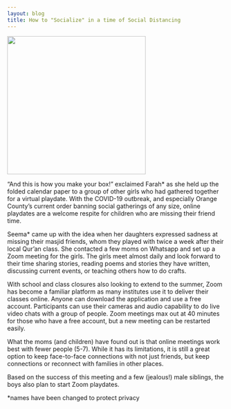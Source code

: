 ```yaml
---
layout: blog
title: How to "Socialize" in a time of Social Distancing
---
```

<img src="https://user-images.githubusercontent.com/7043355/77243416-fd902380-6bc6-11ea-8846-c1f9ac559b53.png" width="320px" />
 
 “And this is how you make your box!” exclaimed Farah* as she held up the folded calendar paper to a group of other girls who had gathered together for a virtual playdate. With the COVID-19 outbreak, and especially Orange County’s current order banning social gatherings of any size, online playdates are a welcome respite for children who are missing their friend time. 
 
 Seema* came up with the idea when her daughters expressed sadness at missing their masjid friends, whom they played with twice a week after their local Qur’an class. She contacted a few moms on Whatsapp and set up a Zoom meeting for the girls. The girls meet almost daily and look forward to their time sharing stories, reading poems and stories they have written, discussing current events, or teaching others how to do crafts. 
 
 With school and class closures also looking to extend to the summer, Zoom has become a familiar platform as many institutes use it to deliver their classes online. Anyone can download the application and use a free account. Participants can use their cameras and audio capability to do live video chats with a group of people. Zoom meetings max out at 40 minutes for those who have a free account, but a new meeting can be restarted easily. 
 
 What the moms (and children) have found out is that online meetings work best with fewer people (5-7). While it has its limitations, it is still a great option to keep face-to-face connections with not just friends, but keep connections or reconnect with families in other places. 
 
 Based on the success of this meeting and a few (jealous!) male siblings, the boys also plan to start Zoom playdates. 

*names have been changed to protect privacy
